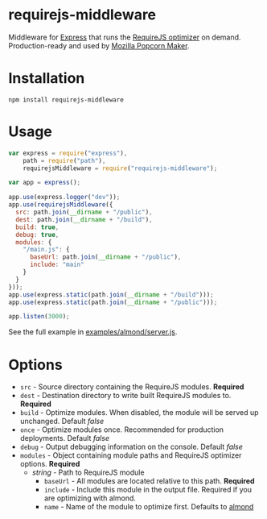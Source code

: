 # requirejs-middleware

Middleware for [Express](http://expressjs.com) that runs the [RequireJS optimizer](http://requirejs.org/docs/optimization.html) on demand. Production-ready and used by [Mozilla Popcorn Maker](https://popcorn.webmaker.org).

# Installation

`npm install requirejs-middleware`

# Usage

```javascript
var express = require("express"),
    path = require("path"),
    requirejsMiddleware = require("requirejs-middleware");

var app = express();

app.use(express.logger("dev"));
app.use(requirejsMiddleware({
  src: path.join(__dirname + "/public"),
  dest: path.join(__dirname + "/build"),
  build: true,
  debug: true,
  modules: {
    "/main.js": {
      baseUrl: path.join(__dirname + "/public"),
      include: "main"
    }
  }
}));
app.use(express.static(path.join(__dirname + "/build")));
app.use(express.static(path.join(__dirname + "/public")));

app.listen(3000);
```

See the full example in [examples/almond/server.js](examples/almond/server.js).

# Options

* `src` - Source directory containing the RequireJS modules. **Required**
* `dest` - Destination directory to write built RequireJS modules to. **Required**
* `build` - Optimize modules. When disabled, the module will be served up unchanged. Default *false*
* `once` - Optimize modules once. Recommended for production deployments. Default *false*
* `debug` - Output debugging information on the console. Default *false*
* `modules` - Object containing module paths and RequireJS optimizer options. **Required**
  * *string* - Path to RequireJS module
    * `baseUrl` - All modules are located relative to this path. **Required**
    * `include` - Include this module in the output file. Required if you are optimizing with almond.
    * `name` - Name of the module to optimize first. Defaults to [almond](https://github.com/jrburke/almond)


